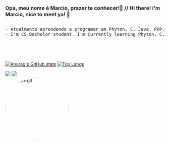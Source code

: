 ### Opa, meu nome é Marcio, prazer te conhecer!🍵 // Hi there! i'm Marcio, nice to meet ya! 🍵
 ##
<pre>
- Atualmente aprendendo a programar em Phyton, C, Java, PHP, MYSQL, HTML, CSS e JS! 🧃
- I'm CS Bachelor student. I'm Currently learning Phyton, C, Java, PHP, MYSQL, HTML, CSS and building my way up to JS! 🧃




</pre>

[![Anurag's GitHub stats](https://github-readme-stats.vercel.app/api?username=baronemarbles&show_icons=true&theme=prussian)](https://github.com/anuraghazra/github-readme-stats)
[![Top Langs](https://github-readme-stats.vercel.app/api/top-langs/?username=baronemarbles&layout=compact&theme=prussian)](https://github.com/anuraghazra/github-readme-stats)

<div>
<a href = "mailto:baronempbb@gmail.com"><img src="https://img.shields.io/badge/-Gmail-%23333?style=for-the-badge&logo=gmail&logoColor=white" target="_blank"></a>
<a href="https://www.linkedin.com/in/marcio-paiva-barone-borges-b8370b209/" target="_blank"><img src="https://img.shields.io/badge/-LinkedIn-%230077B5?style=for-the-badge&logo=linkedin&logoColor=white" target="_blank"></a> 
</div> <img align="center" alt="Tanjiro-gif"  width="200" height="200" style="border-radius:100px;" src="https://media.tenor.com/72IKMecmpKAAAAAM/demon-slayer-tanjiro.gif">
 
</div>
